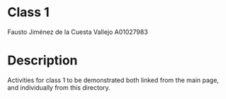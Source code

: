 # Class 1

Fausto Jiménez de la Cuesta Vallejo A01027983

# Description

Activities for class 1 to be demonstrated both linked from the main page, and
individually from this directory.
